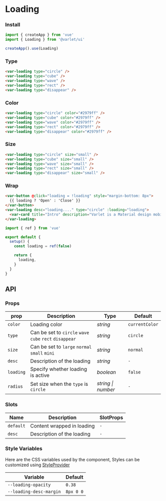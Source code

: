 # Loading

### Install

```js
import { createApp } from 'vue'
import { Loading } from '@varlet/ui'

createApp().use(Loading)
```

### Type

```html
<var-loading type="circle" />
<var-loading type="cube" />
<var-loading type="wave" />
<var-loading type="rect" />
<var-loading type="disappear" />
```

### Color
```html
<var-loading type="circle" color="#2979ff" />
<var-loading type="cube" color="#2979ff" />
<var-loading type="wave" color="#2979ff" />
<var-loading type="rect" color="#2979ff" />
<var-loading type="disappear" color="#2979ff" />
```

### Size

```html
<var-loading type="circle" size="small" />
<var-loading type="cube" size="small" />
<var-loading type="wave" size="small" />
<var-loading type="rect" size="small" />
<var-loading type="disappear" size="small" />
```

### Wrap

```html
<var-button @click="loading = !loading" style="margin-bottom: 8px">
  {{ loading ? 'Open' : 'Close' }}
</var-button>
<var-loading desc="loading...." type="circle" :loading="loading">
  <var-card title="Intro" description="Varlet is a Material design mobile component library developed based on Vue3, developed and maintained by partners in the community." />
</var-loading>
```

```javascript
import { ref } from 'vue'

export default {
  setup() {
    const loading = ref(false)

    return {
      loading,
    }
  }
}
```

## API

### Props

| prop     | Description                                             | Type     | Default        |
| -------- | ------------------------------------------------------- | -------- | -------------- |
| `color`  | Loading color                                           | _string_ | `currentColor` |
| `type`   | Can be set to `circle` `wave` `cube` `rect` `disappear` | _string_ | `circle`       |
| `size`   | Can be set to `large` `normal` `small` `mini`           | _string_ | `normal`       |
| `desc`   | Description of the loading                              | _string_ | `-`            |
| `loading`| Specify whether loading is active                       | _boolean_ | `false`      |
| `radius` | Set size when the `type` is `circle`                    | _string \| number_  | `-` |

### Slots

| Name | Description | SlotProps |
| --- | --- | --- |
| `default` | Content wrapped in loading | `-` |
| `desc`    | Description of the loading | `-` |

### Style Variables
Here are the CSS variables used by the component, Styles can be customized using [StyleProvider](#/en-US/style-provider)

| Variable | Default |
| --- | --- |
| `--loading-opacity` | `0.38` |
| `--loading-desc-margin` | `8px 0 0` |
